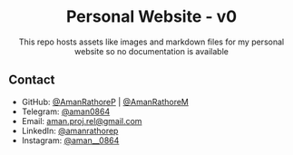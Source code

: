 <div align="center">
  <h1>Personal Website - v0</h1>
</div>

<p align="center">
  This repo hosts assets like images and markdown files for my personal website so no documentation is available
</p>


## Contact

- GitHub: [@AmanRathoreP](https://www.github.com/AmanRathoreP) | [@AmanRathoreM](https://www.github.com/AmanRathoreM)
- Telegram: [@aman0864](https://t.me/aman0864)
- Email: [aman.proj.rel@gmail.com](mailto:aman.proj.rel@gmail.com)
- LinkedIn: [@amanrathorep](https://www.linkedin.com/in/amanrathorep/)
- Instagram: [@aman__0864](https://www.instagram.com/aman__0864/)

